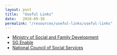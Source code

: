 ```yaml
---
layout: post
title:  "Useful Links"
date:   2018-09-30
permalink: "/resources/useful-links/useful-links"
---
```


* [Ministry of Social and Family Development](https://www.msf.gov.sg)
* [SG Enable](https://www.sgenable.sg)
* [National Council of Social Services](https://www.ncss.gov.sg)
